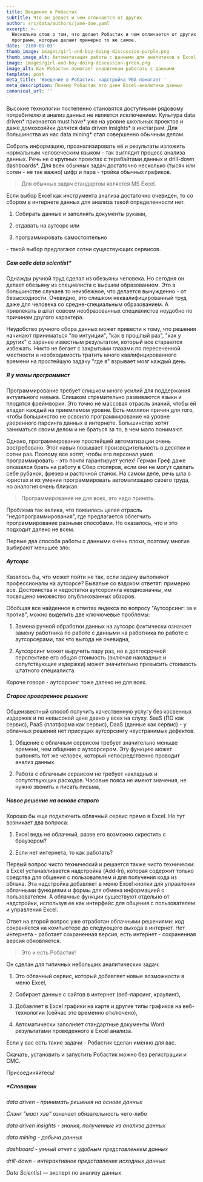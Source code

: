 ```yaml
---
title: Введение в Робастик
subtitle: Что он делает и чем отличается от других
author: src/data/authors/jane-doe.yaml
excerpt: >-
  Несколько слов о том, что делает Робастик и чем отличается от других похожих
  программ, которые делают примерно то же самое.
date: '2100-01-03'
thumb_image: images/girl-and-boy-doing-discussion-purple.png
thumb_image_alt: Автоматизация работы с данными для аналитиков в Excel
image: images/girl-and-boy-doing-discussion-green.png
image_alt: Как Робастик помогает аналитикам работать с данными
template: post
meta_title: 'Введение в Робастик: надстройка VBA помогает '
meta_description: Почему Робастик это дзен Excel-аналитика данных
canonical_url: ''
---
```

Высокие технологии постепенно становятся доступными рядовому потребителю и анализ данных не является исключением. Культура data driven\* признается must have\* уже на уровне школьных проектов и даже домохозяйки делятся data driven insights\* в инстаграм. Для большинства из нас data mining\* стал совершенно обычным делом.

Собрать информацию, проанализировать её и результаты изложить нормальным человеческим языком - так выглядит процесс анализа данных. Речь не о крупных проектах с терабайтами данных и drill-down dashboards\*. Для всех обычных задач достаточно несколько (тысяч или сотен - не так важно) цифр и пара - тройка обычных графиков.

> Для обычных задач стандартом является MS Excel.

Если выбор Excel как инструмента анализа достаточно очевиден, то со сбором в интернете данных для анализа такой определенности нет.

1.  Собирать данные и заполнять документы руками,

2.  отдавать на аутсорс или

3.  программировать самостоятельно

\- такой выбор предлагают сотни существующих сервисов.

##### Сам себе data scientist\*

Однажды ручной труд сделал из обезьяны человека. Но сегодня он делает обезьяну из специалиста с высшим образованием. Это в большинстве случаев то неизбежное, что делается вынужденно - от безысходности. Очевидно, это слишком неквалифицированный труд даже для человека со средне-специальным образованием. А привлекать в штат совсем необразованных специалистов неудобно по причинам другого характера.

Неудобство ручного сбора данных может привести к тому, что решения начинают приниматься "по интуиции", "как в прошлый раз", "как у других" с заранее известным результатом, который все стараются избежать. Никто не бегает с закрытыми глазами по пересеченной местности и необходимость тратить много квалифицированного времени на простейшую задачу "где я" взрывает мозг каждый день.

##### Я у мамы программист

Программирование требует слишком много усилий для поддержания актуального навыка. Слишком стремительно развиваются языки и плодятся фреймворки. Это точно не массовая отрасль знаний, чтобы ей владел каждый на приемлемом уровне. Есть миллион причин для того, чтобы большинство не освоило программирование на уровне уверенного парсинга данных в интернете. Большинство хотят заниматься своим делом и не браться за то, в чем мало понимают.

Однако, программирование простейшей автоматизации очень востребовано. Этот навык повышает производительность в десятки и сотни раз. Поэтому все хотят, чтобы его персонал умел программировать - это почти гарантирует успех! Герман Греф даже отказался брать на работу в Сбер столяров, если они не могут сделать себе рубанок, фрезер и расточной станок. На самом деле, речь шла о юристах и их умении программировать автоматизацию своего труда, но аналогия очень близкая.

> Программирование не для всех, это надо принять.

Проблема так велика, что появилась целая отрасль "недопрограммирования", где предлагается облегчить программирование разными способами. Но оказалось, что и это подходит далеко не всем.

Первые два способа работы с данными очень плохи, поэтому многие выбирают меньшее зло:

##### Аутсорс

Казалось бы, что может пойти не так, если задачу выполняют профессионалы на аутсорсе? Бывалые со вздохом ответят: примерно все. Достоинства и недостатки аутсорсинга неоднозначны, им посвящено множество опубликованных обзоров.

Обобщая все найденное в ответах яндекса по вопросу "Аутсорсинг: за и против", можно выделить две ключючевые проблемы:

1.  Замена ручной обработки данных на аутсорс фактически означает замену работника по работе с данными на работника по работе с аутсорсерами, так что выгода не очевидна,

2.  Аутсорсинг может выручить пару раз, но в долгосрочной перспективе его общая стоимость (включая накладные и сопутствующие издержки) может значительно превысить стоимость штатного специалиста.

Короче говоря - аутсорсинг тоже далеко не для всех.

##### Старое проверенное решение

Общеизвестный способ получить качественную услугу без косвенных издержек и по невысокой цене давно у всех на слуху. SaaS (ПО как сервис), PaaS (платформа как сервис), DaaS (данные как сервис) - у облачных решений нет присущих аутсорсингу неустранимых дефектов.

1.  Общение с облачным сервисом требует значительно меньше времени, чем общение с аутсорсером. Эту функцию может выпонять тот же человек, который непосредственно проводит анализ данных.

2.  Работа с облачным сервисом не требует накладных и сопутствующих расходов. Часовые пояса не имеют значения, не нужно звонить и писать письма,

##### Новое решение на основе старого

Хорошо бы еще подключить облачный сервис прямо в Excel. Но тут возникает два вопроса:

1.  Excel ведь не облачный, разве его возможно скрестить с браузером?

2.  Если нет интернета, то как работать?

Первый вопрос чисто технический и решается также чисто технически: в Excel устанавливается надстройка (Add-In), которая содержит только средства для общения с пользователем и для получения кода из облака. Эта надстройка добавляет в меню Excel кнопки для управления облачными функциями и формы для обмена информацией с пользователем. А облачные функции существуют отдельно от надстройки, используя ее как интерфейс для общения с пользователем и управления Excel.

Ответ на второй вопрос уже отработан облачными решениями: код сохраняется на компьютере до следующего выхода в интернет. Нет интернета - работает сохраненная версия, есть интернет - сохраненная версия обновляется.

> Это и есть Робастик!

Он сделан для типичных небольших аналитических задач:

1.  Это облачный сервис, который добавляет новые возможности в меню Excel,

2.  Собирает данные с сайтов в интернет (веб-парсинг, краулинг),

3.  Добавляет в Excel графики на карте и другие типы графиков на веб-технологии (сейчас это временно отключено),

4.  Автоматически заполняет стандартные документы Word результатами проведенного в Excel анализа.

Если у вас есть такие задачи - Робастик сделан именно для вас.

Скачать, установить и запустить Робастик можно без регистрации и СМС.

Присоединяйтесь!

##### \*Словарик

*data driven - принимать решения на основе данных*

*Слэнг "маст хэв"* означает обязательность чего-либо

*data driven insights - знания, полученные из анализа данных*

*data mining - добыча данных*

*dashboard - умный отчет с удобным представлением данных*

*drill-down - интерактивное представление исходных данных*

*Data Scientist* — эксперт по анализу данных
